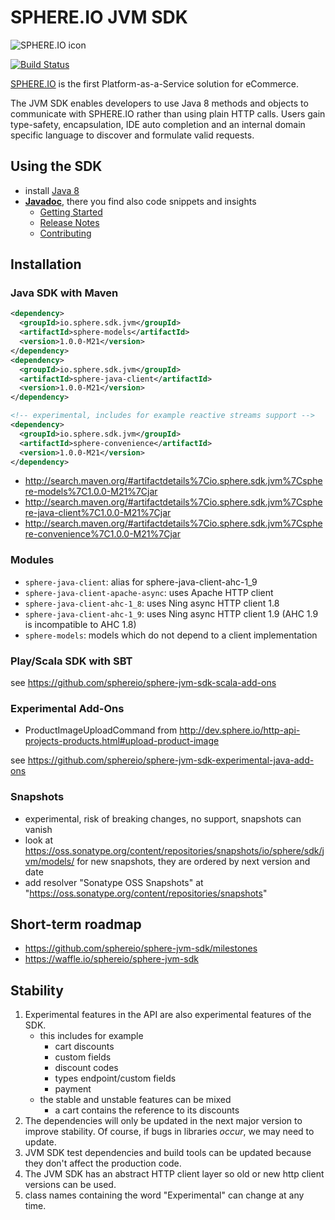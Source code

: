 # SPHERE.IO JVM SDK

![SPHERE.IO icon](https://admin.sphere.io/assets/images/sphere_logo_rgb_long.png)

[![Build Status](https://travis-ci.org/sphereio/sphere-jvm-sdk.png?branch=master)](https://travis-ci.org/sphereio/sphere-jvm-sdk)

[SPHERE.IO](http://sphere.io) is the first Platform-as-a-Service solution for eCommerce.

The JVM SDK enables developers to use Java 8 methods and objects to communicate with SPHERE.IO rather than using plain HTTP calls.
Users gain type-safety, encapsulation, IDE auto completion and an internal domain specific language to discover and formulate valid requests.

## Using the SDK 
* install [Java 8](http://www.oracle.com/technetwork/java/javase/downloads/jdk8-downloads-2133151.html)
* <strong>[Javadoc](http://sphereio.github.io/sphere-jvm-sdk/javadoc/v1.0.0-M21/index.html)</strong>, there you find also code snippets and insights
    * [Getting Started](http://sphereio.github.io/sphere-jvm-sdk/javadoc/v1.0.0-M21/io/sphere/sdk/meta/GettingStarted.html)
    * [Release Notes](http://sphereio.github.io/sphere-jvm-sdk/javadoc/v1.0.0-M21/io/sphere/sdk/meta/ReleaseNotes.html)
    * [Contributing](http://sphereio.github.io/sphere-jvm-sdk/javadoc/v1.0.0-M21/io/sphere/sdk/meta/ContributorDocumentation.html)
 
## Installation

### Java SDK with Maven

````xml
<dependency>
  <groupId>io.sphere.sdk.jvm</groupId>
  <artifactId>sphere-models</artifactId>
  <version>1.0.0-M21</version>
</dependency>
<dependency>
  <groupId>io.sphere.sdk.jvm</groupId>
  <artifactId>sphere-java-client</artifactId>
  <version>1.0.0-M21</version>
</dependency>

<!-- experimental, includes for example reactive streams support -->
<dependency>
  <groupId>io.sphere.sdk.jvm</groupId>
  <artifactId>sphere-convenience</artifactId>
  <version>1.0.0-M21</version>
</dependency>
````
* http://search.maven.org/#artifactdetails%7Cio.sphere.sdk.jvm%7Csphere-models%7C1.0.0-M21%7Cjar
* http://search.maven.org/#artifactdetails%7Cio.sphere.sdk.jvm%7Csphere-java-client%7C1.0.0-M21%7Cjar
* http://search.maven.org/#artifactdetails%7Cio.sphere.sdk.jvm%7Csphere-convenience%7C1.0.0-M21%7Cjar

### Modules
* `sphere-java-client`: alias for sphere-java-client-ahc-1_9
* `sphere-java-client-apache-async`: uses Apache HTTP client
* `sphere-java-client-ahc-1_8`: uses Ning async HTTP client 1.8
* `sphere-java-client-ahc-1_9`: uses Ning async HTTP client 1.9 (AHC 1.9 is incompatible to AHC 1.8)
* `sphere-models`: models which do not depend to a client implementation

### Play/Scala SDK with SBT

see https://github.com/sphereio/sphere-jvm-sdk-scala-add-ons

### Experimental Add-Ons
* ProductImageUploadCommand from http://dev.sphere.io/http-api-projects-products.html#upload-product-image

see https://github.com/sphereio/sphere-jvm-sdk-experimental-java-add-ons

### Snapshots

* experimental, risk of breaking changes, no support, snapshots can vanish
* look at https://oss.sonatype.org/content/repositories/snapshots/io/sphere/sdk/jvm/models/ for new snapshots, they are ordered by next version and date
* add resolver "Sonatype OSS Snapshots" at "https://oss.sonatype.org/content/repositories/snapshots"

## Short-term roadmap
* https://github.com/sphereio/sphere-jvm-sdk/milestones
* https://waffle.io/sphereio/sphere-jvm-sdk

## Stability

1. Experimental features in the API are also experimental features of the SDK.
    * this includes for example
        * cart discounts
        * custom fields
        * discount codes
        * types endpoint/custom fields
        * payment
    * the stable and unstable features can be mixed
        * a cart contains the reference to its discounts
1. The dependencies will only be updated in the next major version to improve stability. Of course, if bugs in libraries *occur*, we may need to update.
1. JVM SDK test dependencies and build tools can be updated because they don't affect the production code.
1. The JVM SDK has an abstract HTTP client layer so old or new http client versions can be used.
1. class names containing the word "Experimental" can change at any time.
